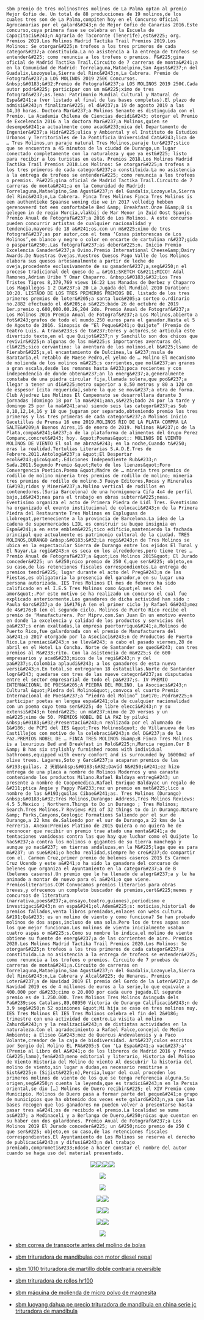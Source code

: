 
```
sbm premio de tres molinosTres molinos de La Palma optan al premio Mejor Gofio de. Un total de 88 producciones de 19 molinos,de los cuales tres son de La Palma,compiten hoy en el Concurso Oficial Agrocanarias por el galard&#243;n de Mejor Gofio de Canarias 2016.Este concurso,cuya primera fase se celebra en la Escuela de Capacitaci&#243;n Agraria de Tacoronte (Tenerife),est&#225; org. Premios 2019.Los Molinos Madrid Tactika Trail Premios 2019.Los Molinos: Se otorgar&#225;n trofeos a los tres primeros de cada categor&#237;a constituida.La no asistencia a la entrega de trofeos se entender&#225; como renuncia a los trofeos o premios. P&#225;gina oficial de Madrid Tactika Trail.Circuito de 7 carreras de monta&#241;a en la Comunidad de Madrid: Torrelaguna,Mataelpino,San Agust&#237;n del Guadalix,Lozoyuela,Sierra del Rinc&#243;n,La Cabrera. Premio de Fotograf&#237;a LOS MOLINOS 2019 250€ Concursos. &nbsp;&#0183;&#32;Premio de Fotograf&#237;a LOS MOLINOS 2019 250€.Cada autor podr&#225; participar con un m&#225;ximo de tres fotograf&#237;as.Tema: Patrimonio Mundial Cultural y Natural de Espa&#241;a (ver listado al final de las bases completas).El plazo de admisi&#243;n finalizar&#225; el d&#237;a 19 de agosto 2019 a las 14,30 horas. Doctora Mar&#237;a Molinos Senante es distinguida con el Premio. La Academia Chilena de Ciencias decidi&#243; otorgar el Premio de Excelencia 2016 a la doctora Mar&#237;a Molinos,quien se desempe&#241;a actualmente como acad&#233;mica del Departamento de Ingenier&#237;a Hidr&#225;ulica y Ambiental y el Instituto de Estudios Urbanos y Territoriales de la Pontificia Universidad Cat&#243;lica de … Tres Molinos,un paraje natural Tres Molinos,paraje tur&#237;stico que se encuentra a 45 minutos de la ciudad de Durango,un lugar conectado completamente con la naturaleza y que ya est&#225; listo para recibir a los turistas en esta. Premios 2018.Los Molinos Madrid Tactika Trail Premios 2018.Los Molinos: Se otorgar&#225;n trofeos a los tres primeros de cada categor&#237;a constituida.La no asistencia a la entrega de trofeos se entender&#225; como renuncia a los trofeos o premios. P&#225;gina oficial de Madrid Tactika Trail.Circuito de 7 carreras de monta&#241;a en la Comunidad de Madrid: Torrelaguna,Mataelpino,San Agust&#237;n del Guadalix,Lozoyuela,Sierra del Rinc&#243;n,La Cabrera. Finca Tres Molinos Finca Tres Molinos is een authentieke Spaanse woning die we in 2017 volledig hebben gerenoveerd tot een comfortabele Bed &amp; Breakfast.Onze B&amp;B is gelegen in de regio Murcia,vlakbij de Mar Menor in Zuid Oost Spanje. Premio Anual de Fotograf&#237;a 2016 de Los Molinos. A este concurso pueden concurrir artistas de cualquier nacionalidad y tendencia,mayores de 18 a&#241;os,con un m&#225;ximo de tres fotograf&#237;as por autor,con el tema ‘Cosas pintorescas de Los Molinos’,en blanco y negro o color en encarte de cartulina r&#237;gida o paspart&#250;.Las fotograf&#237;as deber&#225;n. Inicio Premio Excelencia Ganader&#237;a Ovino.Premio International Cheese&amp;Dairy Awards.De Nuestras Ovejas,Vuestros Quesos Pago Valle de los Molinos elabora sus quesos artesanalmente a partir de leche de oveja,procedente exclusivamente de su ganader&#237;a,seg&#250;n el proceso tradicional del queso de … &#161;SKETCH C&#211;MICO! Adal Ramones,Adrian Uribe Y Omar Chaparro. &nbsp;&#0183;&#32;Los Tres Tristes Tigres 8,379,769 views 16:22 Las Manadas de Derbez y Chaparro Los Magallegos 1 2 D&#237;a 20 La Jugada del Mundial 2010 Duration: 10:20. LISTADO DE LOS TRES PRIMEROS PREMIOS DE. listado de los tres primeros premios de loter&#205;a santa luc&#205;a sorteo o.rdinario no.2882 efectuado el d&#205;a s&#225;bado 26 de octubre de 2019 1er.premio q.600,000.00.26,204 2do. Premio Anual de Fotograf&#237;a Los Molinos 2016 Premio Anual de Fotograf&#237;a Los Molinos,abierto a fot&#243;grafos de todo el mundo.250 euros para el ganador.Hasta el 5 de Agosto de 2016. Sinopsis de “El Peque&#241;o Quijote” (Premio de Teatro Luis. A trav&#233;s de t&#237;teres y actores,se articula este divertido texto,en el que Quijot&#237;n y Sanchillo son dos chicos que revivir&#225;n algunas de las m&#225;s importantes aventuras del cl&#225;sico cervantino: la aventura de los molinos,el b&#225;lsamo de Fierabr&#225;s,el encantamiento de Dulcinea,la &#237;nsula de Barataria,el retablo de Maese Pedro,el yelmo de … Molino El mecanismo de molienda de los molinos m&#225;s corrientes,que mol&#237;an granos a gran escala,desde los romanos hasta &#233;poca recientes y con independencia de donde obten&#237;an la energ&#237;a,generalmente constaba de una piedra circular fija,llamada solera,que pod&#237;a llegar a tener un di&#225;metro superior a 8,50 metros y 80 a 120 cm de espesor [cita requerida],sobre la que se mov&#237;a otra de forma. Club Ajedrez Los Molinos El Campeonato se desarrollara durante 3 jornadas (domingo 18 por la ma&#241;ana,s&#225;bado 24 por la tarde y domingo 25 por la ma&#241;ana) siendo seis las categor&#237;as Sub 8,10,12,14,16 y 18 que jugaran por separado,obteniendo premio los tres primeros y las tres primeras de cada categor&#237;a Molinos Inicio Gacetillas de Prensa 16 ene 2019.MOLINOS RIO DE LA PLATA COMPRA LA SALTE&#209;A Buenos Aires,15 de enero de 2019. Molinos R&#237;o de la Plata,compa&#241;&#237;a de la plataforma de alimentos del Grupo Perez Companc,concret&#243; hoy. &quot;Poemas&quot;: MOLINOS DE VIENTO MOLINOS DE VIENTO El sol me abraz&#243; en la noche,Cuando t&#250; eras la realidad.Tertulias Literarias S.A.D.E.Tres de Febrero.2011.Antolog&#237;a &quot;El Despertar ecol&#243;gico&quot;.Ediciones Independiente Rub&#233;n Sada.2011.Segundo Premio &quot;Reto de los lienzos&quot;Foro Convergencia Poetica.Poema &quot;Madre de … mineria tres premios de rodillo de molino mineria tres premios de rodillo de molino; mineria tres premios de rodillo de molino.3 Fueyo Editores,Rocas y Minerales (&#193;ridos y Miner&#237;a.Molino vertical de rodillos en contenedores.(Suria Barcelona) de una hormigonera Cifa 4x4 de perfil bajo,id&#243;nea para el trabajo en obras subterr&#225;neas. Eventisimo organiza el acto de Primera Piedra de Lidl Tres. Eventisimo ha organizado el evento institucional de colocaci&#243;n de la Primera Piedra del Restaurante Tres Molinos en Espluguas de Llobregat,perteneciente a la provincia de Barcelona.La idea de la cadena de supermercados LIDL es construir su buque insignia en Espa&#241;a en este emblem&#225;tico edificio,manteniendo la fachada principal que actualmente es patrimonio cultural de la ciudad. TRES MOLINOS,DURANGO &nbsp;&#0183;&#32;La regi&#243;n de Tres Molinos se ubica en la espectacular Sierra de Durango entre los ejidos El Tunal y El Nayar.La regi&#243;n es seca en los alrededores,pero tiene tres … Premio Anual de Fotograf&#237;a &quot;Los Molinos 2015&quot; El Jurado conceder&#225; un &#250;nico premio de 250 €,que ser&#225; objeto,en su caso,de las retenciones fiscales correspondientes.La entrega de premios tendr&#225; lugar durante el acto del Preg&#243;n de las Fiestas,es obligatoria la presencia del ganador,o en su lugar una persona autorizada. IES Tres Molinos El mes de febrero ha sido calificado en el I.E.S Tres Molinos como &quot;el mes del amor&quot;.Por este motivo se ha realizado un concurso el cual fue explicado anteriormente.Los ganadores de dicha actividad han sido : Paula Garc&#237;a de 1&#176;A (en el primer ciclo )y Rafael G&#243;mez de 4&#176;B (en el segundo ciclo. Molinos de Puerto Rico recibe el premio de ‘Manufacturera. Por Miprv.com.San Juan En un emotivo evento en donde la excelencia y calidad de los productos y servicios del pa&#237;s eran exaltadas,la empresa puertorrique&#241;a,Molinos de Puerto Rico,fue galardonada con el premio de Manufacturera del a&#241;o 2017 otorgado por la Asociaci&#243;n de Productos de Puerto Rico.La premiaci&#243;n se llev&#243; a cabo el pasado viernes,28 de abril en el Hotel La Concha. Norte de Santander se qued&#243; con tres premios al M&#233;rito. Con la asistencia de m&#225;s de 600 empresarios y acad&#233;micos de la regi&#243;n y del pa&#237;s,Colombia aplaudi&#243; a los ganadores de esta nueva versi&#243;n.En total,se entregaron 18 estatuillas.Norte de Santander logr&#243; quedarse con tres de las nueve categor&#237;as disputadas entre el sector empresarial de todo el pa&#237;s. IV PREMIO INTERNACIONAL DE POES&#205;A PIEDRA DEL MOLINO. La Asociaci&#243;n Cultural &quot;Piedra del Molino&quot;,convoca el cuarto Premio Internacional de Poes&#237;a “Piedra del Molino” 1&#170;.Podr&#225;n participar poetas en lengua espa&#241;ola de cualquier nacionalidad con un poema cuyo tema ser&#225; de libre elecci&#243;n y su extensi&#243;n tendr&#225; un m&#237;nimo de 20 versos y un m&#225;ximo de 50. PREMIOS NOBEL DE LA PAZ by piluki &nbsp;&#0183;&#32;Presentaci&#243;n realizada por el alumnado de 1&#186; de PCPI del IES &quot;Tres Molinos&quot; de Villanueva de los Castillejos con motivo de la celebraci&#243;n del D&#237;a de la Paz.PREMIOS NOBEL DE … FINCA TRES MOLINOS B&amp;B Finca Tres Molinos is a luxurious Bed and Breakfast in Rold&#225;n,Murcia region.Our B &amp; B has six stylishly furnished rooms with individual bathrooms,equipped with every comfort and is surrounded by 16000m2 of olive trees. Lagares,Soto y Garc&#237;a acaparan premios de las &#193;guilas. 2 天前&nbsp;&#0183;&#32;David N&#250;&#241;ez hizo entrega de una placa a nombre de Molinos Modernos y una canasta conteniendo los productos Milano.Rafael Baldaya entreg&#243; un presente a nombre de Coopemedica,Rafael Enrique Baldayac un regalo de &#211;ptica Angie y Pappy P&#233;rez un premio en met&#225;lico a nombre de las &#193;guilas Cibae&#241;as. Tres Molinos (Durango) &nbsp;&#0183;&#32;Tres Molinos,Durango: Address,Tres Molinos Reviews: 4.5 5.Mexico ; Northern.Things to Do in Durango ; Tres Molinos; Search.Tres Molinos.7 Reviews #21 of 32 things to do in Durango.Nature &amp; Parks,Canyons,Geologic Formations Saliendo por el sur de Durango,a 22 kms de.Saliendo por el sur de Durango,a 22 kms de la Ferreria. Anexo:Premios Platino de 2015 Quiera o no quiera he de reconocer que recibir un premio trae atado una monta&#241;a de tentaciones vanidosas contra las que hay que luchar como el Quijote lo hac&#237;a contra los molinos o gigantes de su tierra manchega y aunque yo nac&#237; en tierras andaluzas,en la M&#225;laga que es para m&#237; un sue&#241;o hecho realidad,siempre he cre&#237;do compartir con el. Carmen Cruz,primer premio de belenes caseros 2015 Es Carmen Cruz Ucendo y este a&#241;o ha sido la ganadora del concurso de belenes que organiza el Ayuntamiento en la categor&#237;a de B (belenes caseros).Un premio que le ha llenado de alegr&#237;a y le ha animado a montar de nuevo para el a&#241;o que viene. Premiosliterarios.COM Convocamos premios literarios para obras breves,y ofrecemos un completo buscador de premios,cert&#225;menes y concursos de literatura (narrativa,poes&#237;a,ensayo,teatro,guiones),periodismo e investigaci&#243;n en espa&#241;ol.Adem&#225;s: noticias,historial de premios fallados,venta libros premiados,enlaces con webs cultura. &#191;Qu&#233; es un molino de viento y como funciona? Se han probado molinos de dos aspas,incluso de una sola.Pero los de tres aspas son los que mejor funcionan.Los molinos de viento inicialmente usaban cuatro aspas o m&#225;s.Como su nombre lo indica,el molino de viento obtiene su fuente de energ&#237;a de las corrientes de aire. Premios 2020.Los Molinos Madrid Tactika Trail Premios 2020.Los Molinos: Se otorgar&#225;n trofeos a los tres primeros de cada categor&#237;a constituida.La no asistencia a la entrega de trofeos se entender&#225; como renuncia a los trofeos o premios. Circuito de 7 pruebas de carreras de monta&#241;a.Circuito de carreras en Torrelaguna,Mataelpino,San Agust&#237;n del Guadalix,Lozoyuela,Sierra del Rinc&#243;n,La Cabrera y Alcal&#225; de Henares. Premios Loter&#237;a de Navidad 2019 El premio del Gordo de la Loter&#237;a de Navidad 2019 es de 4 millones de euros a la serie,lo que equivale a 400.000 por d&#233;cimo o 20.000 por cada euro jugado.El segundo premio es de 1.250.000. Tres Molinos Tres Molinos Avinguda dels Pa&#239;sos Catalans,89,08950 Victoria de Durango Calificaci&#243;n de 3.9 seg&#250;n 52 opiniones &quot;Mi hija se caso en tres molinos muy. IES Tres Molinos El IES Tres Molinos celebra el fin del 2&#186; trimestre con una actividad de centro.La visita al molino Zahurd&#243;n y la realizaci&#243;n de distintas actividades en la naturaleza.Con el agradecimiento a Rafael Falce,concejal de Medio Ambiente; a Eliseo G&#243;mez de Quercus Andevalensis y a Paco Volante,creador de la caja de biodiversidad. Art&#237;culos escritos por Sergio del Molino EL PA&#205;S Con 'La Espa&#241;a vac&#237;a' (Premio al Libro del A&#241;o de los libreros de Madrid 2016 y Premio C&#225;lamo),fen&#243;meno editorial y literario, Historia del Molino de Viento Historia del Molino de viento Al descubrir la historia del molino de viento,sin lugar a dudas,es necesario remitirse a Sist&#225;n (Sijist&#225;n),Persia,lugar del cual proceden los primeros molinos de viento de los que se tenga referencia alguna.Su origen,seg&#250;n cuenta la leyenda,que es tradici&#243;n en la Persia oriental,se dio […] Molinos de Duero recibir&#225; el XIV Premio como Municipio. Molinos de Duero pasa a formar parte del peque&#241;o grupo de municipios que ha obtenido dos veces este galard&#243;n,ya que las bases recogen que los ganadores no pueden volver a presentarse hasta pasar tres a&#241;os de recibido el premio.La localidad se suma as&#237; a Medinaceli y a Berlanga de Duero,&#250;nicas que cuentan en su haber con dos galardones. Premio Anual de Fotograf&#237;a Los Molinos 2019 El Jurado conceder&#225; un &#250;nico premio de 250 € que ser&#225; objeto,en su caso,de las retenciones fiscales correspondientes.El Ayuntamiento de Los Molinos se reserva el derecho de publicaci&#243;n y difusi&#243;n del trabajo premiado,comprometi&#233;ndose a hacer constar el nombre del autor cuando se haga uso del material presentado. 
```

<div align="center">

<a href="https://es-mill.shibang-china.com/github&k=sbm+premio+de+tres+molinos"><img src="https://static.shibang-china.com/es/mill/index.jpg"></a><a href="https://es-mill.shibang-china.com/materials.htmlgithub&k=sbm+premio+de+tres+molinos"><img src="https://static.shibang-china.com/es/mill/materials.jpg"></a><a href="https://es-mill.shibang-china.com/about.htmlgithub&k=sbm+premio+de+tres+molinos"><img src="https://static.shibang-china.com/es/mill/about.jpg"></a><a href="https://es-mill.shibang-china.com/contact.htmlgithub&k=sbm+premio+de+tres+molinos"><img src="https://static.shibang-china.com/es/mill/contact.jpg"></a>

<a href="https://es-mill.shibang-china.com/github&k=sbm+premio+de+tres+molinos"><img src="https://static.shibang-china.com/es/mill/banner.jpg"></a>

<a href="https://swt.shibang-china.com/github&k=sbm+premio+de+tres+molinos"><img src="https://static.shibang-china.com/es/mill/chat.jpg"></a>

<a href="https://es-mill.shibang-china.com/products/vertical-roller-mill.htmlgithub&k=sbm+premio+de+tres+molinos"><img src="https://static.shibang-china.com/es/mill/vertical.jpg"></a><a href="https://es-mill.shibang-china.com/products/raymond-mill.htmlgithub&k=sbm+premio+de+tres+molinos"><img src="https://static.shibang-china.com/es/mill/raymond.jpg"></a>

<a href="https://es-mill.shibang-china.com/products/ultrafine-grinding-mill.htmlgithub&k=sbm+premio+de+tres+molinos"><img src="https://static.shibang-china.com/es/mill/ultrafine.jpg"></a><a href="https://es-mill.shibang-china.com/products/trapezium-grinding-mill.htmlgithub&k=sbm+premio+de+tres+molinos"><img src="https://static.shibang-china.com/es/mill/trapezium.jpg"></a>

<a href="https://es-mill.shibang-china.com/products/ball-mill.htmlgithub&k=sbm+premio+de+tres+molinos"><img src="https://static.shibang-china.com/es/mill/ball.jpg"></a><a href="https://es-mill.shibang-china.com/products/hammer-mill.htmlgithub&k=sbm+premio+de+tres+molinos"><img src="https://static.shibang-china.com/es/mill/hammer.jpg"></a>

<a href="https://swt.shibang-china.com/github&k=sbm+premio+de+tres+molinos"><img src="https://static.shibang-china.com/es/mill/case.jpg"></a>

</div>


* [sbm correa de transporte antes del molino de bolas](sbm%20correa%20de%20transporte%20antes%20del%20molino%20de%20bolas.md)

* [sbm trituradora de mandíbulas con motor diesel nepal](sbm%20trituradora%20de%20mand%C3%ADbulas%20con%20motor%20diesel%20nepal.md)

* [sbm 1010 trituradora de martillo doble contraria reversible](sbm%201010%20trituradora%20de%20martillo%20doble%20contraria%20reversible.md)

* [sbm trituradora de rollos hr100](sbm%20trituradora%20de%20rollos%20hr100.md)

* [sbm máquina de molienda de micro polvo de magnesita](sbm%20m%C3%A1quina%20de%20molienda%20de%20micro%20polvo%20de%20magnesita.md)

* [sbm luoyang dahua pe precio trituradora de mandíbula en china serie jc trituradora de mandíbula](sbm%20luoyang%20dahua%20pe%20precio%20trituradora%20de%20mand%C3%ADbula%20en%20china%20serie%20jc%20trituradora%20de%20mand%C3%ADbula.md)